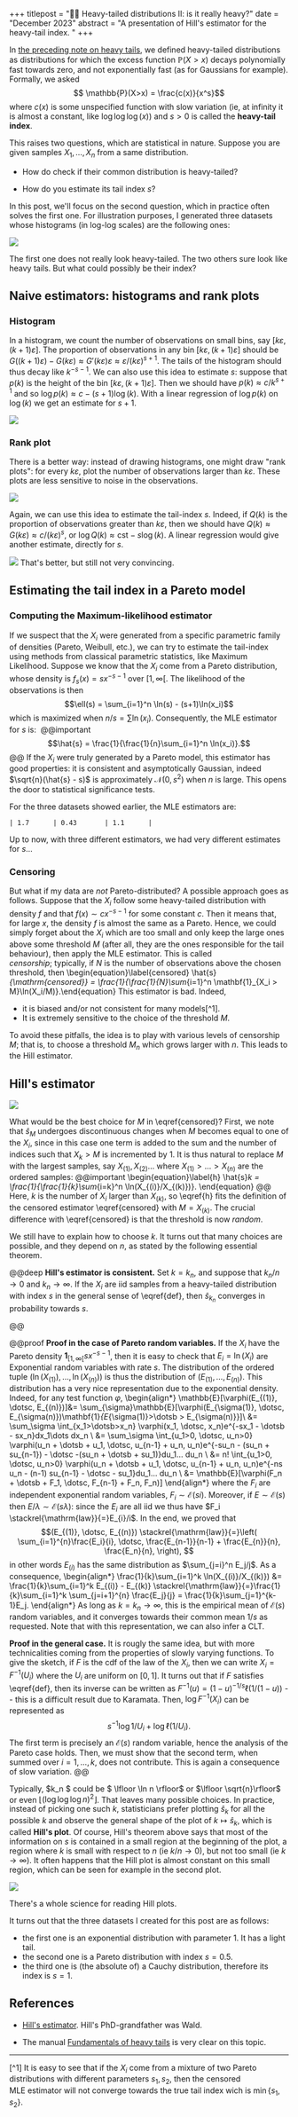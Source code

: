 +++
titlepost = "🏋🏼 Heavy-tailed distributions II: is it really heavy?"
date = "December 2023"
abstract = "A presentation of Hill's estimator for the heavy-tail index. "
+++

In [the preceding note on heavy tails](/posts/heavy_tails/), we defined heavy-tailed distributions as distributions for which the excess function $\mathbb{P}(X>x)$ decays polynomially fast towards zero, and not exponentially fast (as for Gaussians for example). Formally, we asked
$$ \mathbb{P}(X>x) = \frac{c(x)}{x^s}$$
where $c(x)$ is some unspecified function with slow variation (ie, at infinity it is almost a constant, like $\log \log \log (x)$) and $s>0$ is called the **heavy-tail index**. 

This raises two questions, which are statistical in nature. Suppose you are given samples $X_1, \dotsc, X_n$ from a same distribution. 

- How do check if their common distribution is heavy-tailed?

- How do you estimate its tail index $s$?

In this post, we'll focus on the second question, which in practice often solves the first one. For illustration purposes, I generated three datasets whose histograms (in log-log scales) are the following ones: 

![](/posts/img/histo_tail.png)


The first one does not really look heavy-tailed. The two others sure look like heavy tails. But what could possibly be their index?

## Naive estimators: histograms and rank plots




### Histogram 

In a histogram, we count the number of observations on small bins, say $[k\varepsilon, (k+1)\varepsilon]$. The proportion of observations in any bin $[k\varepsilon,(k+1)\varepsilon]$ should be $G((k+1)\varepsilon) - G(k\varepsilon) \approx G'(k\varepsilon) \varepsilon\approx \varepsilon/(k\varepsilon)^{s+1}$. The tails of the histogram should thus decay like $k^{-s-1}$. We can also use this idea to estimate $s$: suppose that $p(k)$ is the height of the bin $[k\varepsilon, (k+1)\varepsilon]$. Then we should have $p(k)\approx c/k^{s+1}$ and so $\log p(k) \approx c - (s+1) \log(k)$. With a linear regression of $\log p(k)$ on $\log(k)$ we get an estimate for $s+1$. 

![](/posts/img/histo_tail_fit.png)


### Rank plot

There is a better way: instead of drawing histograms, one might draw "rank plots": for every $k\varepsilon$, plot the number of observations larger than $k\varepsilon$. These plots are less sensitive to noise in the observations. 


![](/posts/img/rank_plot.png)

Again, we can use this idea to estimate the tail-index $s$. Indeed, if $Q(k)$ is the proportion of observations greater than $k\varepsilon$, then we should have $Q(k) \approx G(k\varepsilon) \approx c/(k\varepsilon)^s$, or $\log Q(k) \approx \mathrm{cst} - s \log(k)$. A linear regression would  give another estimate, directly for $s$.   


![](/posts/img/rank_plot_fit.png)
That's better, but still not very convincing. 

## Estimating the tail index in a Pareto model

### Computing the Maximum-likelihood estimator

If we suspect that the $X_i$ were generated from a specific parametric family of densities (Pareto, Weibull, etc.), we can try to estimate the tail-index using methods from classical parametric statistics, like Maximum Likelihood. Suppose we know that the $X_i$ come from a Pareto distribution, whose density is $f_s(x) = sx^{-s-1}$ over $[1,\infty[$. The likelihood of the observations is then 
$$\ell(s) = \sum_{i=1}^n \ln(s) - (s+1)\ln(x_i)$$
which is maximized when $n/s = \sum \ln (x_i)$. Consequently, the MLE estimator for $s$ is: 
@@important 
$$\hat{s} = \frac{1}{\frac{1}{n}\sum_{i=1}^n \ln(x_i)}.$$
@@
If the $X_i$ were truly generated by a Pareto model, this estimator has good properties: it is consistent and asymptotically Gaussian, indeed $\sqrt{n}(\hat{s} - s)$ is approximately $\mathscr{N}(0,s^2)$ when $n$ is large. This opens the door to statistical significance tests. 

For the three datasets showed earlier, the MLE estimators are: 

```
| 1.7      | 0.43       | 1.1      | 
```

Up to now, with three different estimators, we had very different estimates for $s$… 

### Censoring

But what if my data are *not* Pareto-distributed? A possible approach goes as follows. Suppose that the $X_i$ follow some heavy-tailed distribution with density $f$ and that $f(x)\sim cx^{-s-1}$ for some constant $c$. Then it means that, for large $x$, the density $f$ is almost the same as a Pareto. Hence, we could simply forget about the $X_i$ which are too small and only keep the large ones above some threshold $M$ (after all, they are the ones responsible for the tail behaviour), then apply the MLE estimator. This is called *censorship*; typically, if $N$ is the number of observations above the chosen threshold, then 
\begin{equation}\label{censored} \hat{s}_{\mathrm{censored}} = \frac{1}{\frac{1}{N}\sum_{i=1}^n \mathbf{1}_{X_i > M}\ln(X_i/M)}.\end{equation}
This estimator is bad. Indeed, 
- it is biased and/or not consistent for many models[^1]. 
- It is extremely sensitive to the choice of the threshold $M$. 

To avoid these pitfalls, the idea is to play with various levels of censorship $M$; that is, to choose a threshold $M_n$ which grows larger with $n$. This leads to the Hill estimator. 

## Hill's estimator

![](/posts/img/hill.png)

What would be the best choice for $M$ in \eqref{censored}? First, we note that $\hat{s}_M$ undergoes discontinuous changes when $M$ becomes equal to one of the $X_i$, since in this case one term is added to the sum and the number of indices such that $X_k > M$ is incremented by 1. It is thus natural to replace $M$ with the largest samples, say $X_{(1)}, X_{(2)}…$ where $X_{(1)}>…>X_{(n)}$ are the ordered samples:
@@important
\begin{equation}\label{h}
\hat{s}_k = \frac{1}{\frac{1}{k}\sum_{i=k}^n \ln(X_{(i)}/X_{(k)})}.
\end{equation}
@@
Here, $k$ is the number of $X_i$ larger than $X_{(k)}$, so \eqref{h} fits the definition of the censored estimator \eqref{censored} with $M = X_{(k)}$. The crucial difference with \eqref{censored} is that the threshold is now *random*. 

We still have to explain how to choose $k$. It turns out that many choices are possible, and they depend on $n$, as stated by the following essential theorem. 

@@deep **Hill's estimator is consistent.**
Set $k=k_n$, and suppose that $k_n / n \to 0$ and $k_n \to \infty$. If the $X_i$ are iid samples from a heavy-tailed distribution with index $s$ in the general sense of \eqref{def}, then $\hat{s}_{k_n}$ converges in probability towards $s$. 

@@ 

@@proof **Proof in the case of Pareto random variables.**
If the $X_i$ have the Pareto density $\mathbf{1}_{[1,\infty[}sx^{-s-1}$, then it is easy to check that $E_i = \ln(X_i)$ are Exponential random variables with rate $s$. The distribution of the ordered tuple $(\ln(X_{(1)}), \dotsc, \ln(X_{(n)}))$ is thus the distribution of $(E_{(1)}, \dotsc, E_{(n)})$.  This distribution has a very nice representation due to the exponential density. Indeed, for any test function $\varphi$, 
\begin{align*}
\mathbb{E}[\varphi(E_{(1)}, \dotsc, E_{(n)})]&= \sum_{\sigma}\mathbb{E}[\varphi(E_{\sigma(1)}, \dotsc, E_{\sigma(n)})\mathbf{1}_{E_{\sigma(1)}>\dotsb > E_{\sigma(n)}}]\\
&= \sum_\sigma \int_{x_1>\dotsb>x_n} \varphi(x_1, \dotsc, x_n)e^{-sx_1 - \dotsb - sx_n}dx_1\dots dx_n \\ 
&= \sum_\sigma \int_{u_1>0, \dotsc, u_n>0} \varphi(u_n + \dotsb + u_1, \dotsc, u_{n-1} + u_n, u_n)e^{-su_n - (su_n + su_{n-1}) - \dotsc -(su_n + \dotsb + su_1)}du_1… du_n \\
&= n! \int_{u_1>0, \dotsc, u_n>0} \varphi(u_n + \dotsb + u_1, \dotsc, u_{n-1} + u_n, u_n)e^{-ns u_n - (n-1) su_{n-1} - \dotsc - su_1}du_1… du_n \\
&= \mathbb{E}[\varphi(F_n + \dotsb + F_1, \dotsc, F_{n-1} + F_n, F_n)]
\end{align*}
where the $F_i$ are independent exponential random variables, $F_i \sim \mathscr{E}(si)$. Moreover, if $E \sim \mathscr{E}(s)$ then $E/\lambda \sim \mathscr{E}(s\lambda)$: since the $E_i$ are all iid we thus have $F_i \stackrel{\mathrm{law}}{=}E_{i}/i$. In the end, we proved that 
$$(E_{(1)}, \dotsc, E_{(n)}) \stackrel{\mathrm{law}}{=}\left( \sum_{i=1}^{n}\frac{E_i}{i}, \dotsc, \frac{E_{n-1}}{n-1} + \frac{E_{n}}{n}, \frac{E_n}{n},  \right), $$
in other words $E_{(i)}$ has the same distribution as $\sum_{j=i}^n E_j/j$. 
As a consequence, 
\begin{align*}
\frac{1}{k}\sum_{i=1}^k \ln(X_{(i)}/X_{(k)}) &= \frac{1}{k}\sum_{i=1}^k E_{(i)} - E_{(k)} \stackrel{\mathrm{law}}{=}\frac{1}{k}\sum_{i=1}^k \sum_{j=i+1}^{n} \frac{E_j}{j} = \frac{1}{k}\sum_{j=1}^{k-1}E_j.
\end{align*}
As long as $k=k_n \to \infty$, this is the empirical mean of $\mathscr{E}(s)$ random variables, and it converges towards their common mean $1/s$ as requested. Note that with this representation, we can also infer a CLT. 

**Proof in the general case.** It is rougly the same idea, but with more technicalities coming from the properties of slowly varying functions. To give the sketch, if $F$ is the cdf of the law of the $X_i$, then we can write $X_i = F^{-1}(U_i)$ where the $U_i$ are uniform on $[0,1]$. It turns out that if $F$ satisfies \eqref{def}, then its inverse can be written as $F^{-1}(u) = (1-u)^{-1/s}\ell(1/(1-u))$ -- this is a difficult result due to Karamata. Then, $\log F^{-1}(X_i)$ can be represented as 
$$ s^{-1}\log 1/U_i + \log \ell(1/U_i).$$
The first term is precisely an $\mathscr{E}(s)$ random variable, hence the analysis of the Pareto case holds. Then, we must show that the second term, when summed over $i=1, \dotsc, k$, does not contribute. This is again a consequence of slow variation. 
@@

Typically, $k_n $ could be $ \lfloor \ln n \rfloor$ or $\lfloor \sqrt{n}\rfloor$ or even $\lfloor (\log \log \log n)^2\rfloor$. That leaves many possible choices. In practice, instead of picking one such $k$, statisticians prefer plotting $\hat{s}_k$ for all the possible $k$ and observe the general shape of the plot of $k\mapsto \hat{s}_k$, which is called **Hill's plot**. Of course, Hill's theorem above says that most of the information on $s$ is contained in a small region at the beginning of the plot, a region where $k$ is small with respect to $n$ (ie $k/n \to 0$), but not too small (ie $k\to\infty$). It often happens that the Hill plot is almost constant on this small region, which can be seen for example in the second plot. 

![](/posts/img/hill_plots.png)

There's a whole science for reading Hill plots. 

It turns out that the three datasets I created for this post are as follows: 
- the first one is an exponential distribution with parameter $1$. It has a light tail. 
- the second one is a Pareto distribution with index $s=0.5$. 
- the third one is (the absolute of) a Cauchy distribution, therefore its index is $s=1$. 

## References

- [Hill's estimator](https://projecteuclid.org/journals/annals-of-statistics/volume-3/issue-5/A-Simple-General-Approach-to-Inference-About-the-Tail-of/10.1214/aos/1176343247.full). Hill's PhD-grandfather was Wald.

- The manual [Fundamentals of heavy tails](https://www.cambridge.org/core/books/fundamentals-of-heavy-tails/3B1A35A6E72551E50E4723A4785044EE) is very clear on this topic. 


--- 



[^1] It is easy to see that if the $X_i$ come from a mixture of two Pareto distributions with different parameters $s_1, s_2$, then the censored MLE estimator will not converge towards the true tail index wich is $\min\{s_1, s_2\}$. 